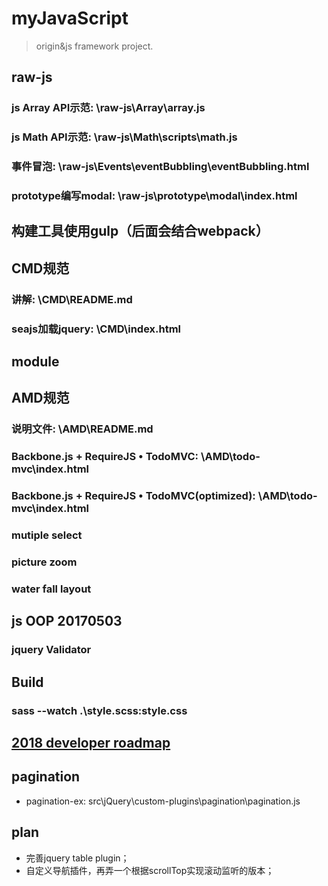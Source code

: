 # myJavaScript
> origin&amp;js framework project.
## raw-js
### js Array API示范: \raw-js\Array\array.js
### js Math API示范: \raw-js\Math\scripts\math.js
### 事件冒泡: \raw-js\Events\eventBubbling\eventBubbling.html
### prototype编写modal: \raw-js\prototype\modal\index.html

## 构建工具使用gulp（后面会结合webpack）

## CMD规范
### 讲解: \CMD\README.md
### seajs加载jquery: \CMD\index.html
## module

## AMD规范
### 说明文件: \AMD\README.md
### Backbone.js + RequireJS • TodoMVC: \AMD\todo-mvc\index.html
### Backbone.js + RequireJS • TodoMVC(optimized): \AMD\todo-mvc\index.html



### mutiple select

### picture zoom

### water fall layout


## js OOP 20170503

### jquery Validator

## Build
###  sass --watch .\style.scss:style.css

## [2018 developer roadmap](https://github.com/kamranahmedse/developer-roadmap)

## pagination
- pagination-ex: src\jQuery\custom-plugins\pagination\pagination.js

## plan
* 完善jquery table plugin；
* 自定义导航插件，再弄一个根据scrollTop实现滚动监听的版本；